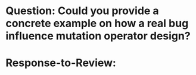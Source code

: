 # Question: Could you provide a concrete example on how a real bug influence mutation operator design?
# Response-to-Review:
